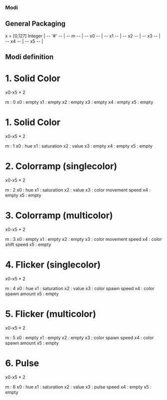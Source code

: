 ### Modi

## General Packaging
x = [0,127] Integer
| -- '#' -- | -- m -- | -- x0 -- | -- x1 -- | -- x2 -- | -- x3 -- | -- x4 -- | -- x5 -- |


## Modi definition

# 1. Solid Color

x0-x5 * 2

m  : 0
x0 : empty
x1 : empty
x2 : empty
x3 : empty
x4 : empty
x5 : empty

# 1. Solid Color

x0-x5 * 2

m  : 1
x0 : hue
x1 : saturation
x2 : value
x3 : empty
x4 : empty
x5 : empty


# 2. Colorramp (singlecolor)

x0-x5 * 2

m  : 2
x0 : hue
x1 : saturation
x2 : value
x3 : color movement speed
x4 : empty
x5 : empty


# 3. Colorramp (multicolor)

x0-x5 * 2

m  : 3
x0 : empty
x1 : empty
x2 : empty
x3 : color movement speed
x4 : color shift speed
x5 : empty


# 4. Flicker (singlecolor)

x0-x5 * 2

m  : 4
x0 : hue
x1 : saturation
x2 : value
x3 : color spawn speed
x4 : color spawn amount
x5 : empty


# 5. Flicker (multicolor)

x0-x5 * 2

m  : 5
x0 : empty
x1 : empty
x2 : empty
x3 : color spawn speed
x4 : color spawn amount
x5 : empty


# 6. Pulse

x0-x5 * 2

m  : 6
x0 : hue
x1 : saturation
x2 : value
x3 : pulse speed
x4 : empty
x5 : empty
